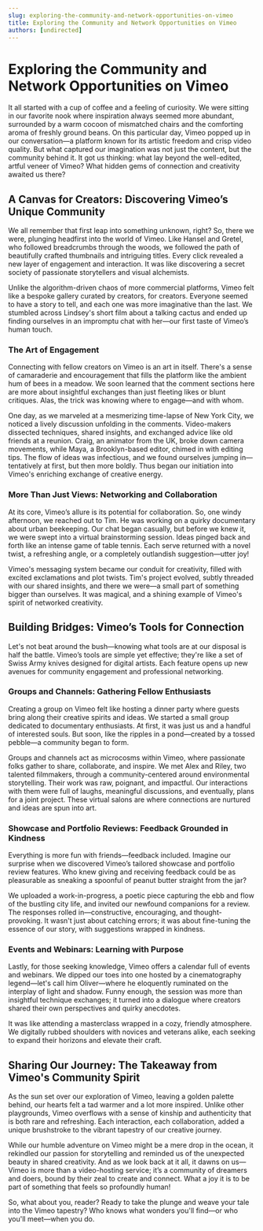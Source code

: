 ```yaml
---
slug: exploring-the-community-and-network-opportunities-on-vimeo
title: Exploring the Community and Network Opportunities on Vimeo
authors: [undirected]
---
```



# Exploring the Community and Network Opportunities on Vimeo

It all started with a cup of coffee and a feeling of curiosity. We were sitting in our favorite nook where inspiration always seemed more abundant, surrounded by a warm cocoon of mismatched chairs and the comforting aroma of freshly ground beans. On this particular day, Vimeo popped up in our conversation—a platform known for its artistic freedom and crisp video quality. But what captured our imagination was not just the content, but the community behind it. It got us thinking: what lay beyond the well-edited, artful veneer of Vimeo? What hidden gems of connection and creativity awaited us there?

## A Canvas for Creators: Discovering Vimeo’s Unique Community

We all remember that first leap into something unknown, right? So, there we were, plunging headfirst into the world of Vimeo. Like Hansel and Gretel, who followed breadcrumbs through the woods, we followed the path of beautifully crafted thumbnails and intriguing titles. Every click revealed a new layer of engagement and interaction. It was like discovering a secret society of passionate storytellers and visual alchemists.

Unlike the algorithm-driven chaos of more commercial platforms, Vimeo felt like a bespoke gallery curated by creators, for creators. Everyone seemed to have a story to tell, and each one was more imaginative than the last. We stumbled across Lindsey's short film about a talking cactus and ended up finding ourselves in an impromptu chat with her—our first taste of Vimeo’s human touch.

### The Art of Engagement

Connecting with fellow creators on Vimeo is an art in itself. There's a sense of camaraderie and encouragement that fills the platform like the ambient hum of bees in a meadow. We soon learned that the comment sections here are more about insightful exchanges than just fleeting likes or blunt critiques. Alas, the trick was knowing where to engage—and with whom.

One day, as we marveled at a mesmerizing time-lapse of New York City, we noticed a lively discussion unfolding in the comments. Video-makers dissected techniques, shared insights, and exchanged advice like old friends at a reunion. Craig, an animator from the UK, broke down camera movements, while Maya, a Brooklyn-based editor, chimed in with editing tips. The flow of ideas was infectious, and we found ourselves jumping in—tentatively at first, but then more boldly. Thus began our initiation into Vimeo's enriching exchange of creative energy.

### More Than Just Views: Networking and Collaboration

At its core, Vimeo’s allure is its potential for collaboration. So, one windy afternoon, we reached out to Tim. He was working on a quirky documentary about urban beekeeping. Our chat began casually, but before we knew it, we were swept into a virtual brainstorming session. Ideas pinged back and forth like an intense game of table tennis. Each serve returned with a novel twist, a refreshing angle, or a completely outlandish suggestion—utter joy!

Vimeo's messaging system became our conduit for creativity, filled with excited exclamations and plot twists. Tim's project evolved, subtly threaded with our shared insights, and there we were—a small part of something bigger than ourselves. It was magical, and a shining example of Vimeo's spirit of networked creativity.

## Building Bridges: Vimeo’s Tools for Connection

Let's not beat around the bush—knowing what tools are at our disposal is half the battle. Vimeo’s tools are simple yet effective; they're like a set of Swiss Army knives designed for digital artists. Each feature opens up new avenues for community engagement and professional networking.

### Groups and Channels: Gathering Fellow Enthusiasts

Creating a group on Vimeo felt like hosting a dinner party where guests bring along their creative spirits and ideas. We started a small group dedicated to documentary enthusiasts. At first, it was just us and a handful of interested souls. But soon, like the ripples in a pond—created by a tossed pebble—a community began to form.

Groups and channels act as microcosms within Vimeo, where passionate folks gather to share, collaborate, and inspire. We met Alex and Riley, two talented filmmakers, through a community-centered around environmental storytelling. Their work was raw, poignant, and impactful. Our interactions with them were full of laughs, meaningful discussions, and eventually, plans for a joint project. These virtual salons are where connections are nurtured and ideas are spun into art.

### Showcase and Portfolio Reviews: Feedback Grounded in Kindness

Everything is more fun with friends—feedback included. Imagine our surprise when we discovered Vimeo’s tailored showcase and portfolio review features. Who knew giving and receiving feedback could be as pleasurable as sneaking a spoonful of peanut butter straight from the jar?

We uploaded a work-in-progress, a poetic piece capturing the ebb and flow of the bustling city life, and invited our newfound companions for a review. The responses rolled in—constructive, encouraging, and thought-provoking. It wasn't just about catching errors; it was about fine-tuning the essence of our story, with suggestions wrapped in kindness.

### Events and Webinars: Learning with Purpose

Lastly, for those seeking knowledge, Vimeo offers a calendar full of events and webinars. We dipped our toes into one hosted by a cinematography legend—let's call him Oliver—where he eloquently ruminated on the interplay of light and shadow. Funny enough, the session was more than insightful technique exchanges; it turned into a dialogue where creators shared their own perspectives and quirky anecdotes.

It was like attending a masterclass wrapped in a cozy, friendly atmosphere. We digitally rubbed shoulders with novices and veterans alike, each seeking to expand their horizons and elevate their craft.

## Sharing Our Journey: The Takeaway from Vimeo's Community Spirit

As the sun set over our exploration of Vimeo, leaving a golden palette behind, our hearts felt a tad warmer and a lot more inspired. Unlike other playgrounds, Vimeo overflows with a sense of kinship and authenticity that is both rare and refreshing. Each interaction, each collaboration, added a unique brushstroke to the vibrant tapestry of our creative journey.

While our humble adventure on Vimeo might be a mere drop in the ocean, it rekindled our passion for storytelling and reminded us of the unexpected beauty in shared creativity. And as we look back at it all, it dawns on us—Vimeo is more than a video-hosting service; it’s a community of dreamers and doers, bound by their zeal to create and connect. What a joy it is to be part of something that feels so profoundly human!

So, what about you, reader? Ready to take the plunge and weave your tale into the Vimeo tapestry? Who knows what wonders you'll find—or who you'll meet—when you do.